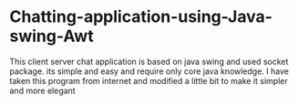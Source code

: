 # Chatting-application-using-Java-swing-Awt
This client server chat application is based on java swing and used socket package. its simple and easy and require only core java knowledge. I have taken this program from internet and modified a little bit to make it simpler and more elegant
